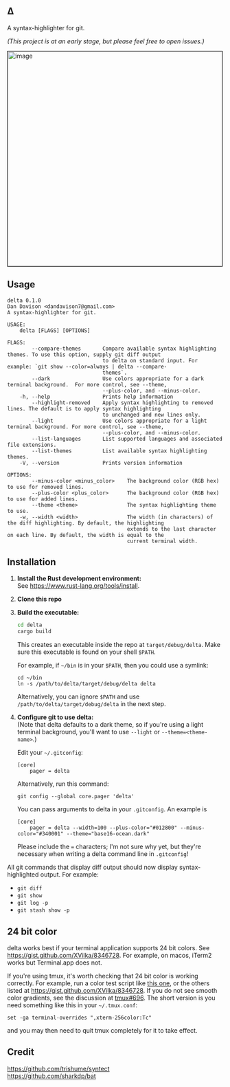 ## Δ
  A syntax-highlighter for git.

  _(This project is at an early stage, but please feel free to open issues.)_

<img width=500px style="border: 1px solid black"
    src="https://user-images.githubusercontent.com/52205/60282969-230d2c80-98d6-11e9-8656-09073c8a0985.png"
    alt="image" />

## Usage
```
delta 0.1.0
Dan Davison <dandavison7@gmail.com>
A syntax-highlighter for git.

USAGE:
    delta [FLAGS] [OPTIONS]

FLAGS:
        --compare-themes       Compare available syntax highlighting themes. To use this option, supply git diff output
                               to delta on standard input. For example: `git show --color=always | delta --compare-
                               themes`.
        --dark                 Use colors appropriate for a dark terminal background.  For more control, see --theme,
                               --plus-color, and --minus-color.
    -h, --help                 Prints help information
        --highlight-removed    Apply syntax highlighting to removed lines. The default is to apply syntax highlighting
                               to unchanged and new lines only.
        --light                Use colors appropriate for a light terminal background. For more control, see --theme,
                               --plus-color, and --minus-color.
        --list-languages       List supported languages and associated file extensions.
        --list-themes          List available syntax highlighting themes.
    -V, --version              Prints version information

OPTIONS:
        --minus-color <minus_color>    The background color (RGB hex) to use for removed lines.
        --plus-color <plus_color>      The background color (RGB hex) to use for added lines.
        --theme <theme>                The syntax highlighting theme to use.
    -w, --width <width>                The width (in characters) of the diff highlighting. By default, the highlighting
                                       extends to the last character on each line. By default, the width is equal to the
                                       current terminal width.
```

## Installation

1. **Install the Rust development environment:**<br>
    See https://www.rust-lang.org/tools/install.

2. **Clone this repo**<br>

3. **Build the executable:**<br>
    ```sh
    cd delta
    cargo build
    ```
    This creates an executable inside the repo at `target/debug/delta`. Make sure this executable is found on your shell
    `$PATH`.

    For example, if `~/bin` is in your `$PATH`, then you could use a symlink:
    ```
    cd ~/bin
    ln -s /path/to/delta/target/debug/delta delta
    ```

    Alternatively, you can ignore `$PATH` and use
    `/path/to/delta/target/debug/delta` in the next step.

4. **Configure git to use delta:**<br>
    (Note that delta defaults to a dark theme, so if you're using a light terminal background, you'll want to use `--light` or `--theme=<theme-name>`.)

    Edit your `~/.gitconfig`:
    ```
    [core]
        pager = delta
    ```
    Alternatively, run this command:
    ```
    git config --global core.pager 'delta'
    ```

    You can pass arguments to delta in your `.gitconfig`. An example is
    ```
    [core]
        pager = delta --width=100 --plus-color="#012800" --minus-color="#340001" --theme="base16-ocean.dark"
    ```
    Please include the `=` characters; I'm not sure why yet, but they're necessary when writing a delta command line in `.gitconfig`!

All git commands that display diff output should now display syntax-highlighted output. For example:
  - `git diff`
  - `git show`
  - `git log -p`
  - `git stash show -p`

## 24 bit color

  delta works best if your terminal application supports 24 bit colors. See https://gist.github.com/XVilka/8346728. For example, on macos, iTerm2 works but Terminal.app does not.

  If you're using tmux, it's worth checking that 24 bit color is  working correctly. For example, run a color test script like [this  one](https://gist.githubusercontent.com/lifepillar/09a44b8cf0f9397465614e622979107f/raw/24-bit-color.sh),  or the others listed at https://gist.github.com/XVilka/8346728. If  you do not see smooth color gradients, see the discussion at  [tmux#696](https://github.com/tmux/tmux/issues/696). The short  version is you need something like this in your `~/.tmux.conf`:
  ```
  set -ga terminal-overrides ",xterm-256color:Tc"
  ```
  and you may then  need to quit tmux completely for it to take effect.

## Credit
  https://github.com/trishume/syntect<br>
  https://github.com/sharkdp/bat
